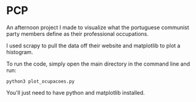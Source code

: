 # PCP

An afternoon project I made to visualize what the portuguese communist party members define as their professional occupations.

I used scrapy to pull the data off their website and matplotlib to plot a histogram.

To run the code, simply open the main directory in the command line and run:

```python3 plot_ocupacoes.py```

You'll just need to have python and matplotlib installed.
